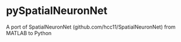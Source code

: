 # pySpatialNeuronNet
A port of SpatialNeuronNet (github.com/hcc11/SpatialNeuronNet) from MATLAB to Python  
